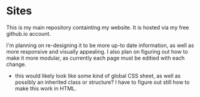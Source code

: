 # Sites
This is my main repository containting my website.
It is hosted via my free github.io account. 

I'm planning on re-designing it to be more up-to date information, as well as more responsive and visually appealing. 
I also plan on figuring out how to make it more modular, as currently each page must be editied with each change.
- this would likely look like some kind of global CSS sheet, as well as possibly an inherited class or structure? I have to figure out still how to make this work in HTML. 
